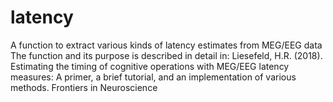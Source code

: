 # latency
A function to extract various kinds of latency estimates from MEG/EEG data
The function and its purpose is described in detail in:
Liesefeld, H.R. (2018). Estimating the timing of cognitive operations with MEG/EEG latency measures:
A primer, a brief tutorial, and an implementation of various methods. Frontiers in Neuroscience
